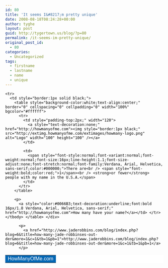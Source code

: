 ```yaml
---
id: 80
title: 'It seems I&#8217;m pretty unique'
date: 2008-08-18T08:24:28+00:00
author: tyghe
layout: post
guid: http://tygertown.us/blog/?p=80
permalink: /it-seems-im-pretty-unique/
original_post_id:
  - 80
categories:
  - Uncategorized
tags:
  - firstname
  - lastname
  - name
  - unique
---
```

<div style="color:#000;">
  <table style="background-color:white;text-align:center;" border="0" cellspacing="0" cellpadding="1" width="350" bgcolor="#ffffff">
    <tr>
      <td style="background-color:#0066B3;color:white;font:16px/1.1 Verdana, Arial, Helvetica, sans-serif;">
        HowManyOfMe.com
      </td>
    </tr>
    
    <tr>
      <td style="border:1px solid black;">
        <table style="background-color:white;text-align:center;" border="0" cellspacing="0" cellpadding="0" width="100%" bgcolor="#ffffff">
          <tr>
            <td style="padding-top:2px;" width="120">
              <a style="text-decoration:none;" href="http://howmanyofme.com"><img style="border:1px black;" src="http://extimg.howmanyofme.com/extimages/howmany-logo.png" alt="Logo" width="100" height="100" /></a>
            </td>
            
            <td>
              <span style="font-style:normal;font-variant:normal;font-weight:normal;font-size:16px;line-height:1.1;font-size-adjust:none;font-stretch:normal;font-family:Verdana, Arial, Helvetica, sans-serif;color:#000000;">There are<br /> <span style="font-weight:bold;color:red;">1</span><br /> <strong>or fewer</strong> people with my name in the U.S.A.</span>
            </td>
          </tr>
        </table>
        
        <p>
          <a style="color:#0066B3;text-decoration:underline;font:bold 16px/1.8 Verdana, Arial, Helvetica, sans-serif;" href="http://howmanyofme.com">How many have your name?</a></td> </tr> </tbody> </table> </div> 
          
          <p>
            <a href="http://www.jaderobbins.com/blog/index.php?blog=6&title=how-many-jade-robbinses-out-der&more=1&c=1&tb=1&pb=1">http://www.jaderobbins.com/blog/index.php?blog=6&title=how-many-jade-robbinses-out-der&more=1&c=1&tb=1&pb=1</a>
          </p>